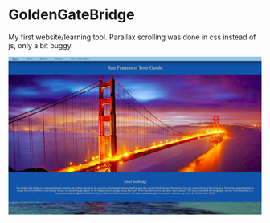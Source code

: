 # GoldenGateBridge
My first website/learning tool. Parallax scrolling was done in css instead of js, only a bit buggy. 

![alt_text](https://github.com/alexshi0000/GoldenGateBridge/blob/master/images/screen-shot-1.png)
